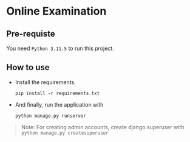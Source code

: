 # Online Examination

## Pre-requiste

You need `Python 3.11.5` to run this project.

## How to use

- Install the requirements.

    `pip install -r requirements.txt`
<!-- 
- Then, make database migrations

    `python manage.py makemigrations`

- Now, migrate the database

    `python manage.py migrate`
 -->
- And finally, run the application with

    `python manage.py runserver`

> Note: For creating admin accounts, create django superuser with `python manage.py createsuperuser`